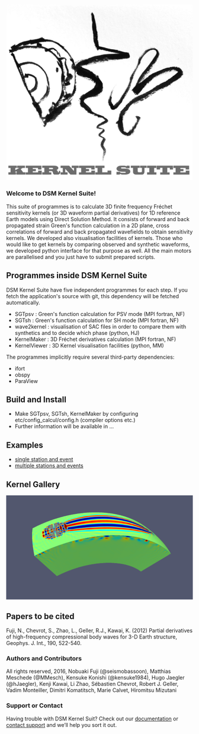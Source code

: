 ![](etc/images/DSM_logo.png)

### Welcome to DSM Kernel Suite!
This suite of programmes is to calculate 3D finite frequency Fréchet sensitivity kernels (or 3D waveform partial derivatives) for 1D reference Earth models using Direct Solution Method. It consists of forward and back propagated strain Green's function calculation in a 2D plane, cross correlations of forward and back propagated wavefields to obtain sensitivity kernels. We developed also visualisation facilities of kernels. Those who would like to get kernels by comparing observed and synthetic waveforms, we developed python interface for that purpose as well. All the main motors are parallelised and you just have to submit prepared scripts. 

## Programmes inside DSM Kernel Suite
DSM Kernel Suite have five independent programmes for each step. If you fetch the application's source with git, this dependency will be fetched automatically. 
* SGTpsv : Green's function calculation for PSV mode (MPI fortran, NF) 
* SGTsh  : Green's function calculation for SH  mode (MPI fortran, NF)
* wave2kernel : visualisation of SAC files in order to compare them with synthetics and to decide which phase (python, HJ)
* KernelMaker : 3D Fréchet derivatives calculation (MPI fortran, NF)
* KernelViewer : 3D Kernel visualisation facilities (python, MM)

The programmes implicitly require several third-party dependencies:
* ifort
* obspy
* ParaView 

## Build and Install

* Make SGTpsv, SGTsh, KernelMaker by configuring etc/config_calcul/config.h (compiler options etc.) 
* Further information will be available in ...


## Examples
 * [single station and event](examples/example_1station_1event/README.md)
 * [multiple stations and events](examples/example_214km/README.md)

## Kernel Gallery
![3D visualization of a kernel](etc/images/kernel1.png)

## Papers to be cited
Fuji, N., Chevrot, S., Zhao, L., Geller, R.J., Kawai, K. (2012) Partial derivatives of high-frequency compressional body waves for 3-D Earth structure, Geophys. J. Int., 190, 522-540.

### Authors and Contributors
All rights reserved, 2016, Nobuaki Fuji (@seismobassoon), Matthias Meschede (@MMesch), Kensuke Konishi (@kensuke1984), Hugo Jaegler (@hJaegler), Kenji Kawai, Li Zhao, Sébastien Chevrot, Robert J. Geller, Vadim Monteiller, Dimitri Komatitsch, Marie Calvet, Hiromitsu Mizutani

### Support or Contact
Having trouble with DSM Kernel Suit? Check out our [documentation](https://help.github.com/pages) or [contact support](email:nobuaki@ipgp.fr) and we’ll help you sort it out.
